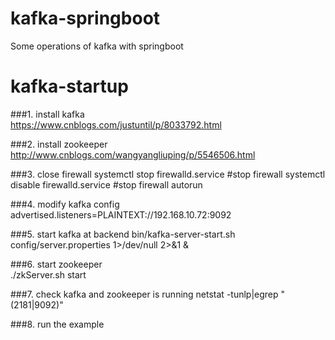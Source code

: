 # kafka-springboot
Some operations of kafka with springboot

# kafka-startup
###1. install kafka  
https://www.cnblogs.com/justuntil/p/8033792.html

###2. install zookeeper
http://www.cnblogs.com/wangyangliuping/p/5546506.html

###3. close firewall
systemctl stop firewalld.service    #stop firewall
systemctl disable firewalld.service #stop firewall autorun

###4. modify kafka config 
advertised.listeners=PLAINTEXT://192.168.10.72:9092   

###5. start kafka at backend
bin/kafka-server-start.sh config/server.properties 1>/dev/null 2>&1 &

###6. start zookeeper  
./zkServer.sh start

###7. check kafka and zookeeper is running
netstat -tunlp|egrep "(2181|9092)"

###8. run the example


